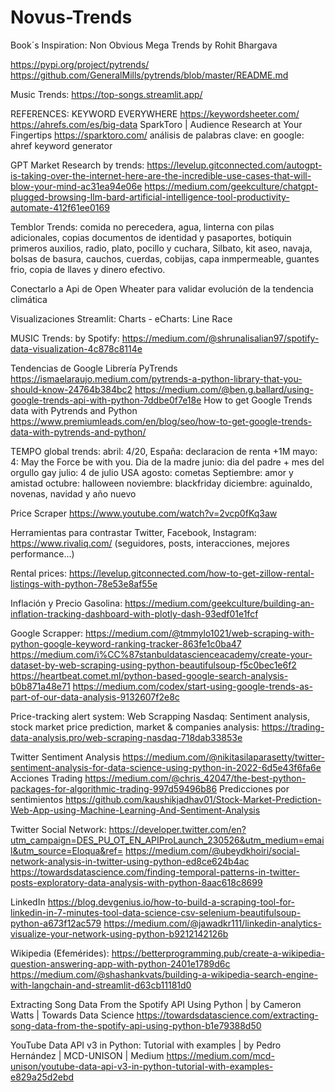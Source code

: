 # Novus-Trends

Book´s Inspiration:
Non Obvious Mega Trends by Rohit Bhargava

https://pypi.org/project/pytrends/
https://github.com/GeneralMills/pytrends/blob/master/README.md

Music Trends:
https://top-songs.streamlit.app/

REFERENCES:
KEYWORD EVERYWHERE 
https://keywordsheeter.com/
https://ahrefs.com/es/big-data
SparkToro | Audience Research at Your Fingertips
https://sparktoro.com/
análisis de palabras clave: en google: ahref keyword generator

GPT Market Research by trends:
https://levelup.gitconnected.com/autogpt-is-taking-over-the-internet-here-are-the-incredible-use-cases-that-will-blow-your-mind-ac31ea94e06e
https://medium.com/geekculture/chatgpt-plugged-browsing-llm-bard-artificial-intelligence-tool-productivity-automate-412f61ee0169

Temblor Trends:
comida no perecedera, agua, linterna con pilas adicionales, copias documentos de identidad y pasaportes, botiquin primeros auxilios, radio, plato, pocillo y cuchara, Silbato, kit aseo, navaja, bolsas de basura, cauchos, cuerdas, cobijas, capa inmpermeable, guantes frio, copia de llaves y dinero efectivo.

Conectarlo a Api de Open Wheater para validar evolución de la tendencia climática

Visualizaciones Streamlit:
Charts - eCharts: Line Race

MUSIC Trends:
by Spotify:
https://medium.com/@shrunalisalian97/spotify-data-visualization-4c878c8114e

Tendencias de Google Librería PyTrends https://ismaelaraujo.medium.com/pytrends-a-python-library-that-you-should-know-24764b384bc2
https://medium.com/@ben.g.ballard/using-google-trends-api-with-python-7ddbe0f7e18e
How to get Google Trends data with Pytrends and Python
https://www.premiumleads.com/en/blog/seo/how-to-get-google-trends-data-with-pytrends-and-python/

TEMPO global trends:
abril: 4/20, España: declaracion de renta +1M
mayo: 4: May the Force be with you. Dia de la madre
junio: dia del padre + mes del orgullo gay
julio: 4 de julio USA
agosto: cometas
Septiembre: amor y amistad 
octubre: halloween
noviembre: blackfriday
diciembre: aguinaldo, novenas, navidad y año nuevo

Price Scraper https://www.youtube.com/watch?v=2vcp0fKq3aw


Herramientas para contrastar Twitter, Facebook, Instagram: https://www.rivaliq.com/ (seguidores, posts, interacciones, mejores performance...)


Rental prices:
https://levelup.gitconnected.com/how-to-get-zillow-rental-listings-with-python-78e53e8af55e

Inflación y Precio Gasolina:
https://medium.com/geekculture/building-an-inflation-tracking-dashboard-with-plotly-dash-93edf01e1fcf

Google Scrapper: https://medium.com/@tmmylo1021/web-scraping-with-python-google-keyword-ranking-tracker-863fe1c0ba47 https://medium.com/i%CC%87stanbuldatascienceacademy/create-your-dataset-by-web-scraping-using-python-beautifulsoup-f5c0bec1e6f2 https://heartbeat.comet.ml/python-based-google-search-analysis-b0b871a48e71
https://medium.com/codex/start-using-google-trends-as-part-of-our-data-analysis-9132607f2e8c

Price-tracking alert system: Web Scrapping Nasdaq: Sentiment analysis, stock market price prediction, market & companies analysis: https://trading-data-analysis.pro/web-scraping-nasdaq-718dab33853e 

Twitter Sentiment Analysis https://medium.com/@nikitasilaparasetty/twitter-sentiment-analysis-for-data-science-using-python-in-2022-6d5e43f6fa6e Acciones Trading https://medium.com/@chris_42047/the-best-python-packages-for-algorithmic-trading-997d59496b86 Predicciones por sentimientos https://github.com/kaushikjadhav01/Stock-Market-Prediction-Web-App-using-Machine-Learning-And-Sentiment-Analysis

Twitter Social Network:
https://developer.twitter.com/en?utm_campaign=DES_PU_OT_EN_APIProLaunch_230526&utm_medium=email&utm_source=Eloqua&ref=
https://medium.com/@ubeydkhoiri/social-network-analysis-in-twitter-using-python-ed8ce624b4ac
https://towardsdatascience.com/finding-temporal-patterns-in-twitter-posts-exploratory-data-analysis-with-python-8aac618c8699

LinkedIn
https://blog.devgenius.io/how-to-build-a-scraping-tool-for-linkedin-in-7-minutes-tool-data-science-csv-selenium-beautifulsoup-python-a673f12ac579
https://medium.com/@jawadkr111/linkedin-analytics-visualize-your-network-using-python-b9212142126b

Wikipedia (Efemérides):
https://betterprogramming.pub/create-a-wikipedia-question-answering-app-with-python-2401e1789d6c
https://medium.com/@shashankvats/building-a-wikipedia-search-engine-with-langchain-and-streamlit-d63cb11181d0

Extracting Song Data From the Spotify API Using Python | by Cameron Watts | Towards Data Science
https://towardsdatascience.com/extracting-song-data-from-the-spotify-api-using-python-b1e79388d50

YouTube Data API v3 in Python: Tutorial with examples | by Pedro Hernández | MCD-UNISON | Medium
https://medium.com/mcd-unison/youtube-data-api-v3-in-python-tutorial-with-examples-e829a25d2ebd
